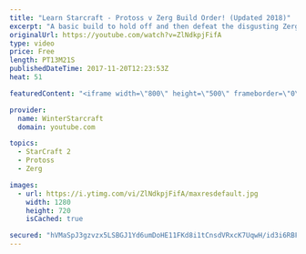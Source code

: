 ```yaml
---
title: "Learn Starcraft - Protoss v Zerg Build Order! (Updated 2018)"
excerpt: "A basic build to hold off and then defeat the disgusting Zerg! Meant for lower level players who have little direction, not for high level players looking for the dankest meta :) -- Watch live at https://www.twitch.tv/wintergaming"
originalUrl: https://youtube.com/watch?v=ZlNdkpjFifA
type: video
price: Free
length: PT13M21S
publishedDateTime: 2017-11-20T12:23:53Z
heat: 51

featuredContent: "<iframe width=\"800\" height=\"500\" frameborder=\"0\" src=\"https://www.youtube.com/embed/ZlNdkpjFifA\" allow=\"accelerometer; autoplay; encrypted-media; gyroscope; picture-in-picture\" allowfullscreen></iframe>"

provider:
  name: WinterStarcraft
  domain: youtube.com

topics:
  - StarCraft 2
  - Protoss
  - Zerg

images:
  - url: https://i.ytimg.com/vi/ZlNdkpjFifA/maxresdefault.jpg
    width: 1280
    height: 720
    isCached: true

secured: "hVMaSpJ3gzvzx5LSBGJ1Yd6umDoHE11FKd8i1tCnsdVRxcK7UqwH/id3i6RBFzPYyrqCdfsQITFiA0WlG0fizl9qZzLxw5tsNP76dErxKGBwk4SmxeBwD/OBnYgWvqr8ekNYOimWzvhCzh4mKDDm4mmG5yjvX30jr6OlbRlwGjsWoJKEsjuCeobd6QXWdc4J5ORR0aHM3lTtjlvSq+Qi3fOR49pGnpKa8i8TfNgSVLUrQ93evp/L5vXvXcBtnct9rLZcb1YEYsqi2JK7HVZwoiNQL8wxYV1TZWWQmeQ4rFjdhv2wDhQCSrAejDHmfKcDeKAk5K8Po2Kl23nQQpYQLsXEN23xpPNE44qES3E2KDoFlP4MRacNPRoEjtrl2BlQyDQ78o/8HVx2s848buvFYwJ3qMNbKpzFMS2Xd6jY+8A=;94Lvi47+ytPLgQBX/6nQvQ=="
---
```


